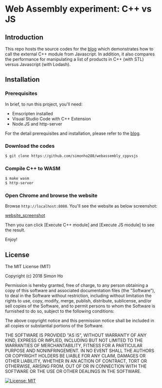 # Web Assembly experiment: C++ vs JS

## Introduction

This repo hosts the source codes for the [blog](https://blog.simonho.net/2018/06/webassembly-experiment-c-vs-js.html) which demonstrates how to call the external C++ module from Javascript. In addition, it also compares the performance for manipulating a list of products in C++ (with STL) versus Javascript (with Lodash).

## Installation

### Prerequisites

In brief, to run this project, you'll need:

- Emscripten installed
- Visual Studio Code with C++ Extension
- Node.JS and http-server

For the detail prerequisites and installation, please refer to the [blog](https://blog.simonho.net/webassembly_cppvsjs/).

### Download the codes

```bash
$ git clone https://github.com/simonho288/webassembly_cppvsjs
```

### Compile C++ to WASM

```bash
$ make wasm
$ http-server
```

### Open Chrome and browse the website

Browse `http://localhost:8080`. You'll see the website as below screenshot:

[website_screenshot](https://blog.simonho.net/content/images/2018/06/05_website.png#screenshot)

Then you can click [Execute C++ module] and [Execute JS module] to see the result.

Enjoy!

## License

The MIT License (MIT)

Copyright (c) 2018 Simon Ho

Permission is hereby granted, free of charge, to any person obtaining a copy of this software and associated documentation files (the "Software"), to deal in the Software without restriction, including without limitation the rights to use, copy, modify, merge, publish, distribute, sublicense, and/or sell copies of the Software, and to permit persons to whom the Software is furnished to do so, subject to the following conditions:

The above copyright notice and this permission notice shall be included in all copies or substantial portions of the Software.

THE SOFTWARE IS PROVIDED "AS IS", WITHOUT WARRANTY OF ANY KIND, EXPRESS OR IMPLIED, INCLUDING BUT NOT LIMITED TO THE WARRANTIES OF MERCHANTABILITY, FITNESS FOR A PARTICULAR PURPOSE AND NONINFRINGEMENT. IN NO EVENT SHALL THE AUTHORS OR COPYRIGHT HOLDERS BE LIABLE FOR ANY CLAIM, DAMAGES OR OTHER LIABILITY, WHETHER IN AN ACTION OF CONTRACT, TORT OR OTHERWISE, ARISING FROM, OUT OF OR IN CONNECTION WITH THE SOFTWARE OR THE USE OR OTHER DEALINGS IN THE SOFTWARE.

[![License: MIT](https://img.shields.io/badge/License-MIT-yellow.svg)](https://opensource.org/licenses/MIT)

